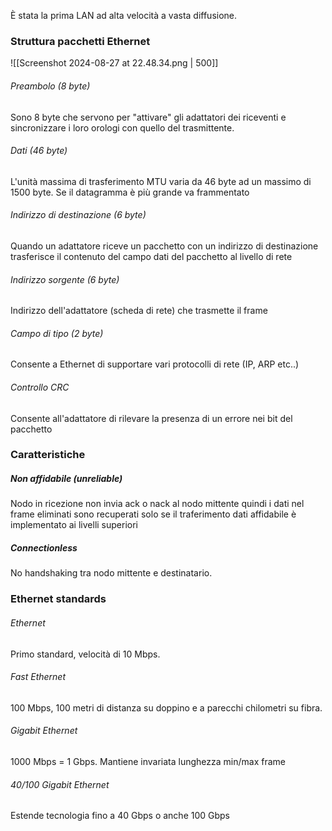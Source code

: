 È stata la prima LAN ad alta velocità a vasta diffusione.

### Struttura pacchetti Ethernet

![[Screenshot 2024-08-27 at 22.48.34.png | 500]]
###### Preambolo (8 byte)
Sono 8 byte che servono per "attivare" gli adattatori dei riceventi e sincronizzare i loro orologi con quello del trasmittente.
###### Dati (46 byte)
L'unità massima di trasferimento MTU varia da 46 byte ad un massimo di 1500 byte. Se il datagramma è più grande va frammentato
###### Indirizzo di destinazione (6 byte)
Quando un adattatore riceve un pacchetto con un indirizzo di destinazione trasferisce il contenuto del campo dati del pacchetto al livello di rete
###### Indirizzo sorgente (6 byte)
Indirizzo dell'adattatore (scheda di rete) che trasmette il frame
###### Campo di tipo (2 byte)
Consente a Ethernet di supportare vari protocolli di rete (IP, ARP etc..)
###### Controllo CRC
Consente all'adattatore di rilevare la presenza di un errore nei bit del pacchetto

### Caratteristiche 
##### Non affidabile (unreliable)
Nodo in ricezione non invia ack o nack al nodo mittente quindi i dati nel frame eliminati sono recuperati solo se il traferimento dati affidabile è implementato ai livelli superiori
##### Connectionless
No handshaking tra nodo mittente e destinatario.

### Ethernet standards
###### Ethernet
Primo standard, velocità di 10 Mbps.
###### Fast Ethernet
100 Mbps, 100 metri di distanza su doppino e a parecchi chilometri su fibra.
###### Gigabit Ethernet
1000 Mbps = 1 Gbps. Mantiene invariata lunghezza min/max frame
###### 40/100 Gigabit Ethernet
Estende tecnologia fino a 40 Gbps o anche 100 Gbps